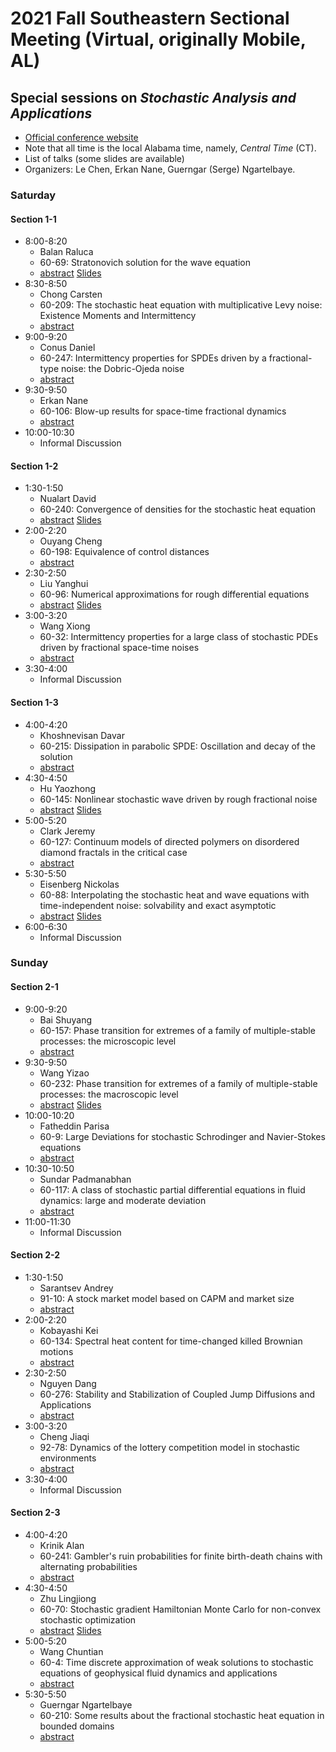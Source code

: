 # 2021 Fall Southeastern Sectional Meeting (Virtual, originally Mobile, AL)
## Special sessions on _Stochastic Analysis and Applications_

* [Official conference website](https://www.ams.org/meetings/sectional/2283_program.html)
* Note that all time is the local Alabama time, namely, *Central Time* (CT).
* List of talks (some slides are available)
* Organizers: Le Chen, Erkan Nane, Guerngar (Serge) Ngartelbaye.

### Saturday
#### Section 1-1
* 8:00-8:20
  *  Balan  Raluca
  *  60-69:  Stratonovich solution for the wave equation
  * [abstract](http://www.ams.org/amsmtgs/2289_abstracts/1173-60-69.pdf) [Slides](Slides/Balan_Raluca.pdf)
* 8:30-8:50
  *  Chong  Carsten
  *  60-209:  The stochastic heat equation with multiplicative Levy noise: Existence Moments and Intermittency
  * [abstract](http://www.ams.org/amsmtgs/2289_abstracts/1173-60-209.pdf)
* 9:00-9:20
  *  Conus  Daniel
  *  60-247:  Intermittency properties for SPDEs driven by a fractional-type noise: the Dobric-Ojeda noise
  * [abstract](http://www.ams.org/amsmtgs/2289_abstracts/1173-60-247.pdf)
* 9:30-9:50
  *  Erkan  Nane
  *  60-106:  Blow-up results for space-time fractional dynamics
  * [abstract](http://www.ams.org/amsmtgs/2289_abstracts/1173-60-106.pdf)
* 10:00-10:30
  *  Informal Discussion
#### Section 1-2
* 1:30-1:50
  *  Nualart  David
  *  60-240:  Convergence of densities for the stochastic heat equation
  * [abstract](http://www.ams.org/amsmtgs/2289_abstracts/1173-60-240.pdf) [Slides](Slides/Nualart_David.pdf)
* 2:00-2:20
  *  Ouyang  Cheng
  *  60-198:  Equivalence of control distances
  * [abstract](http://www.ams.org/amsmtgs/2289_abstracts/1173-60-198.pdf)
* 2:30-2:50
  *  Liu  Yanghui
  *  60-96:  Numerical approximations for rough differential equations
  * [abstract](http://www.ams.org/amsmtgs/2289_abstracts/1173-60-96.pdf) [Slides](Slides/Liu_Yanghui.pdf)
* 3:00-3:20
  *  Wang  Xiong
  *  60-32:  Intermittency properties for a large class of stochastic PDEs driven by fractional space-time noises
  * [abstract](http://www.ams.org/amsmtgs/2289_abstracts/1173-60-32.pdf)
* 3:30-4:00
  *  Informal Discussion
#### Section 1-3
* 4:00-4:20
  *  Khoshnevisan  Davar
  *  60-215:  Dissipation in parabolic SPDE: Oscillation and decay of the solution
  * [abstract](http://www.ams.org/amsmtgs/2289_abstracts/1173-60-215.pdf)
* 4:30-4:50
  *  Hu  Yaozhong
  *  60-145:  Nonlinear stochastic wave driven by rough fractional noise
  * [abstract](http://www.ams.org/amsmtgs/2289_abstracts/1173-60-145.pdf) [Slides](Slides/Hu_Yaozhong.pdf)
* 5:00-5:20
  *  Clark  Jeremy
  *  60-127:  Continuum models of directed polymers on disordered diamond fractals in the critical case
  * [abstract](http://www.ams.org/amsmtgs/2289_abstracts/1173-60-127.pdf)
* 5:30-5:50
  *  Eisenberg  Nickolas
  *  60-88:  Interpolating the stochastic heat and wave equations with time-independent noise: solvability and exact asymptotic
  * [abstract](http://www.ams.org/amsmtgs/2289_abstracts/1173-60-88.pdf) [Slides](Slides/Eisenberg_Nicholas.pdf)
* 6:00-6:30
  *  Informal Discussion


### Sunday
#### Section 2-1
* 9:00-9:20
  *  Bai  Shuyang
  *  60-157:  Phase transition for extremes of a family of multiple-stable processes: the microscopic level
  * [abstract](http://www.ams.org/amsmtgs/2289_abstracts/1173-60-157.pdf)
* 9:30-9:50
  *  Wang  Yizao
  *  60-232:  Phase transition for extremes of a family of multiple-stable processes: the macroscopic level
  * [abstract](http://www.ams.org/amsmtgs/2289_abstracts/1173-60-232.pdf) [Slides](Slides/Wang_Yizao.pdf)
* 10:00-10:20
  *  Fatheddin  Parisa
  *  60-9:  Large Deviations for stochastic Schrodinger and Navier-Stokes equations
  * [abstract](http://www.ams.org/amsmtgs/2289_abstracts/1173-60-9.pdf)
* 10:30-10:50
  *  Sundar  Padmanabhan
  *  60-117:  A class of stochastic partial differential equations in fluid dynamics: large and moderate deviation
  * [abstract](http://www.ams.org/amsmtgs/2289_abstracts/1173-60-117.pdf)
* 11:00-11:30
  *  Informal Discussion

#### Section 2-2
* 1:30-1:50
  *  Sarantsev  Andrey
  *  91-10:  A stock market model based on CAPM and market size
  * [abstract](http://www.ams.org/amsmtgs/2289_abstracts/1173-91-10.pdf)
* 2:00-2:20
  *  Kobayashi  Kei
  *  60-134:  Spectral heat content for time-changed killed Brownian motions
  * [abstract](http://www.ams.org/amsmtgs/2289_abstracts/1173-60-134.pdf)
* 2:30-2:50
  *  Nguyen  Dang
  *  60-276:  Stability and Stabilization of Coupled Jump Diffusions and Applications
  * [abstract](http://www.ams.org/amsmtgs/2289_abstracts/1173-60-276.pdf)
* 3:00-3:20
  *  Cheng  Jiaqi
  *  92-78:  Dynamics of the lottery competition model in stochastic environments
  * [abstract](http://www.ams.org/amsmtgs/2289_abstracts/1173-92-78.pdf)
* 3:30-4:00
  *  Informal Discussion
#### Section 2-3
* 4:00-4:20
  *  Krinik  Alan
  *  60-241:  Gambler's ruin probabilities for finite birth-death chains with alternating probabilities
  * [abstract](http://www.ams.org/amsmtgs/2289_abstracts/1173-60-241.pdf)
* 4:30-4:50
  *  Zhu  Lingjiong
  *  60-70:  Stochastic gradient Hamiltonian Monte Carlo for non-convex stochastic optimization
  * [abstract](http://www.ams.org/amsmtgs/2289_abstracts/1173-60-70.pdf) [Slides](Slides/Zhu_Lingjiong.pdf)
* 5:00-5:20
  *  Wang  Chuntian
  *  60-4:  Time discrete approximation of weak solutions to stochastic equations of geophysical fluid dynamics and applications
  * [abstract](http://www.ams.org/amsmtgs/2289_abstracts/1173-60-4.pdf)
* 5:30-5:50
  *  Guerngar  Ngartelbaye
  *  60-210:  Some results about the fractional stochastic heat equation in bounded domains
  * [abstract](http://www.ams.org/amsmtgs/2289_abstracts/1173-60-210.pdf)
